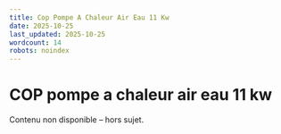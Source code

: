```yaml
---
title: Cop Pompe A Chaleur Air Eau 11 Kw
date: 2025-10-25
last_updated: 2025-10-25
wordcount: 14
robots: noindex
---
```


# COP pompe a chaleur air eau 11 kw

Contenu non disponible – hors sujet.